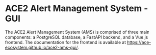 # ACE2 Alert Management System - GUI

The ACE2 Alert Management System (AMS) is comprised of three main components: a PostgreSQL database, a FastAPI backend, and a Vue.js frontend. The documentation for the frontend is available at https://ace-ecosystem.github.io/ace2-ams-gui/.
